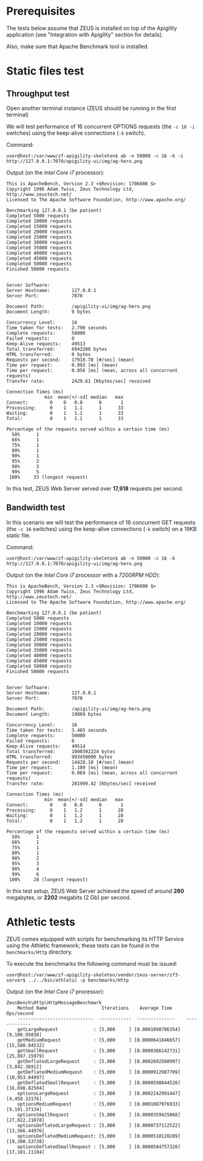 # Prerequisites

The tests below assume that ZEUS is installed on top of the Apigility application (see "Integration with Apigility" section for details).

Also, make sure that Apache Benchmark tool is installed. 

# Static files test

## Throughput test

Open another terminal instance (ZEUS should be running in the first terminal)

We will test performance of 16 concurrent OPTIONS requests (the `-c 16 -i` switches) using the keep-alive connections (`-k` switch).

Command:
```
user@host:/var/www/zf-apigility-skeleton$ ab -n 50000 -c 16 -k -i http://127.0.0.1:7070/apigility-ui/img/ag-hero.png
```

Output (on the _Intel Core i7_ processor):
```
This is ApacheBench, Version 2.3 <$Revision: 1706008 $>
Copyright 1996 Adam Twiss, Zeus Technology Ltd, http://www.zeustech.net/
Licensed to The Apache Software Foundation, http://www.apache.org/

Benchmarking 127.0.0.1 (be patient)
Completed 5000 requests
Completed 10000 requests
Completed 15000 requests
Completed 20000 requests
Completed 25000 requests
Completed 30000 requests
Completed 35000 requests
Completed 40000 requests
Completed 45000 requests
Completed 50000 requests
Finished 50000 requests


Server Software:
Server Hostname:        127.0.0.1
Server Port:            7070

Document Path:          /apigility-ui/img/ag-hero.png
Document Length:        0 bytes

Concurrency Level:      16
Time taken for tests:   2.790 seconds
Complete requests:      50000
Failed requests:        0
Keep-Alive requests:    49513
Total transferred:      6942208 bytes
HTML transferred:       0 bytes
Requests per second:    17918.78 [#/sec] (mean)
Time per request:       0.893 [ms] (mean)
Time per request:       0.056 [ms] (mean, across all concurrent requests)
Transfer rate:          2429.61 [Kbytes/sec] received

Connection Times (ms)
              min  mean[+/-sd] median   max
Connect:        0    0   0.0      0       1
Processing:     0    1   1.1      1      33
Waiting:        0    1   1.1      1      33
Total:          0    1   1.1      1      33

Percentage of the requests served within a certain time (ms)
  50%      1
  66%      1
  75%      1
  80%      1
  90%      1
  95%      2
  98%      3
  99%      5
 100%     33 (longest request)
```

In this test, ZEUS Web Server served over **17,918** requests per second.

## Bandwidth test

In this scenario we will test the performance of 16 concurrent GET requests (the `-c 16` switches) using the keep-alive connections (`-k` switch) on a 19KB static file.

Command:
```
user@host:/var/www/zf-apigility-skeleton$ ab -n 50000 -c 16 -k http://127.0.0.1:7070/apigility-ui/img/ag-hero.png
```

Output (on the _Intel Core i7_ processor with a _7200RPM HDD_):
```
This is ApacheBench, Version 2.3 <$Revision: 1706008 $>
Copyright 1996 Adam Twiss, Zeus Technology Ltd, http://www.zeustech.net/
Licensed to The Apache Software Foundation, http://www.apache.org/

Benchmarking 127.0.0.1 (be patient)
Completed 5000 requests
Completed 10000 requests
Completed 15000 requests
Completed 20000 requests
Completed 25000 requests
Completed 30000 requests
Completed 35000 requests
Completed 40000 requests
Completed 45000 requests
Completed 50000 requests
Finished 50000 requests


Server Software:
Server Hostname:        127.0.0.1
Server Port:            7070

Document Path:          /apigility-ui/img/ag-hero.png
Document Length:        19869 bytes

Concurrency Level:      16
Time taken for tests:   3.465 seconds
Complete requests:      50000
Failed requests:        0
Keep-Alive requests:    49514
Total transferred:      1000392224 bytes
HTML transferred:       993450000 bytes
Requests per second:    14428.10 [#/sec] (mean)
Time per request:       1.109 [ms] (mean)
Time per request:       0.069 [ms] (mean, across all concurrent requests)
Transfer rate:          281909.42 [Kbytes/sec] received

Connection Times (ms)
              min  mean[+/-sd] median   max
Connect:        0    0   0.0      0       1
Processing:     0    1   1.2      1      28
Waiting:        0    1   1.2      1      28
Total:          0    1   1.2      1      28

Percentage of the requests served within a certain time (ms)
  50%      1
  66%      1
  75%      1
  80%      1
  90%      2
  95%      3
  98%      4
  99%      6
 100%     28 (longest request)
```

In this test setup, ZEUS Web Server achieved the speed of around **280** megabytes, or **2202** megabits (2 Gb) per second.

# Athletic tests

ZEUS comes equipped with scripts for benchmarking its HTTP Service using the Athletic framework; these tests can be found in the `benchmarks/Http` directory.

To execute the benchmarks the following command must be issued:

```
user@host:/var/www/zf-apigility-skeleton/vendor/zeus-server/zf3-server$ ../../bin/athletic -p benchmarks/Http
```

Output (on the _Intel Core i7_ processor):
```
ZeusBench\Http\HttpMessageBenchmark
    Method Name                    Iterations    Average Time      Ops/second
    ----------------------------  ------------  --------------    -------------
    getLargeRequest             : [5,000     ] [0.0001098786354] [9,100.95030]
    getMediumRequest            : [5,000     ] [0.0000641846657] [15,580.04532]
    getSmallRequest             : [5,000     ] [0.0000386142731] [25,897.15979]
    getDeflatedLargeRequest     : [5,000     ] [0.0002602560997] [3,842.36912]
    getDeflatedMediumRequest    : [5,000     ] [0.0000912987709] [10,953.04997]
    getDeflatedSmallRequest     : [5,000     ] [0.0000598844528] [16,698.82504]
    optionsLargeRequest         : [5,000     ] [0.0002242991447] [4,458.33176]
    optionsMediumRequest        : [5,000     ] [0.0001087976933] [9,191.37134]
    optionsSmallRequest         : [5,000     ] [0.0000359425068] [27,822.21078]
    optionsDeflatedLargeRequest : [5,000     ] [0.0000737112522] [13,566.44976]
    optionsDeflatedMediumRequest: [5,000     ] [0.0000518120289] [19,300.53738]
    optionsDeflatedSmallRequest : [5,000     ] [0.0000584757328] [17,101.11104]
```
